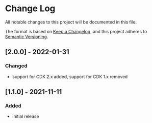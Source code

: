 # Change Log
All notable changes to this project will be documented in this file.

The format is based on [Keep a Changelog](https://keepachangelog.com/en/1.0.0/),
and this project adheres to [Semantic Versioning](https://semver.org/spec/v2.0.0.html).

## [2.0.0] - 2022-01-31
### Changed
- support for CDK 2.x added, support for CDK 1.x removed

## [1.1.0] - 2021-11-11
### Added
- initial release

